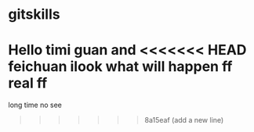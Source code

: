# gitskills
Hello
timi
guan
and
<<<<<<< HEAD
feichuan
ilook what will happen
ff
real ff
=======

long time no see
>>>>>>> 8a15eaf (add a new line)

